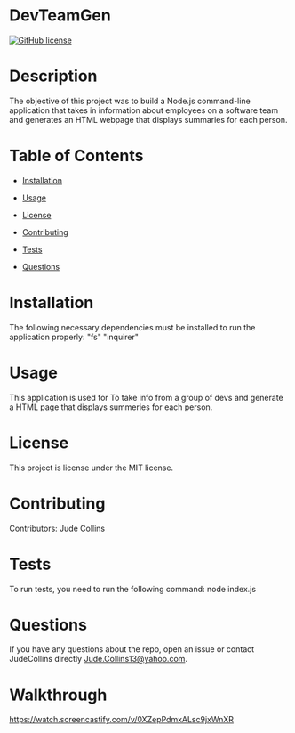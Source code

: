 # DevTeamGen
[![GitHub license](https://img.shields.io/badge/license-MIT-blue.svg)](https://github.com/JudeCollins/DevTeamGen)

# Description

The objective of this project was to build a Node.js command-line application that takes in information about employees on a software team and generates an HTML webpage that displays summaries for each person.

# Table of Contents 

* [Installation](#installation)

* [Usage](#usage)

* [License](#license)

* [Contributing](#contributing)

* [Tests](#tests)

* [Questions](#questions)

# Installation
The following necessary dependencies must be installed to run the application properly: "fs" "inquirer" 

# Usage

​This application is used for To take info from a group of devs and generate a HTML page that displays summeries for each person.

# License
This project is license under the MIT license.

# Contributing
​Contributors: Jude Collins

# Tests
To run tests, you need to run the following command: node index.js

# Questions
If you have any questions about the repo, open an issue or contact JudeCollins directly Jude.Collins13@yahoo.com.

# Walkthrough 
https://watch.screencastify.com/v/0XZepPdmxALsc9jxWnXR

